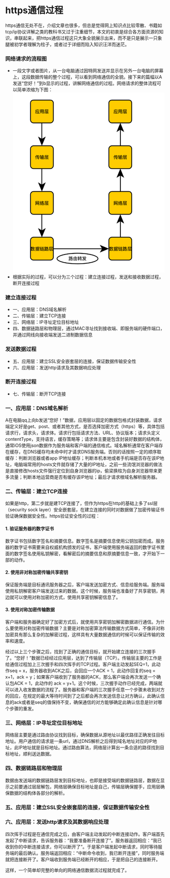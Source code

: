 # https通信过程
https通信无处不在，介绍文章也很多，但总是觉得网上知识点比较零散、书籍如tcp/ip协议详解之类的教科书又过于注重细节，本文的初衷是综合各方面资源的知识，串联起来，把https通信过程这只大象全貌展示出来，而不是只是展示一只象腿被初学者理解为柱子，或者过于详细而陷入知识汪洋而迷茫。
### 网络请求的流程图
- 一段文字或者图片，从一台电脑通过因特网发送并显示在另外一台电脑的屏幕上，这段数据传输的整个过程，可以看到网络通信的全貌。接下来的篇幅以A发送“您好！”到b显示的过程，讲解网络通信的过程。网络请求的整体流程可以简单浓缩为下图：
![](https://github.com/flybear123/flybear123.github.io/blob/master/images/generalFlow.png?raw=true)
- 根据实际的过程，可以分为三个过程：建立连接过程，发送和接收数据过程，断开连接过程

### 建立连接过程
- 一、应用层：DNS域名解析
- 二、传输层：建立TCP连接
- 三、网络层：IP寻址定位目标地址
- 四、数据链路层和物理层，通过MAC寻址找到接收端、即服务端的硬件端口，并通过网线向接收端发送二进制数据信息

### 发送数据过程
- 五、应用层：建立SSL安全嵌套层的连接，保证数据传输安全性
- 六、应用层：发送http请求及其数据响应处理

### 断开连接过程
- 七、传输层：断开TCP连接

### 一、应用层：DNS域名解析
A在电脑qq上向b发送“您好！”数据，应用层以固定的数据包格式封装数据，请求端定义好是get、post、或者其他方式，是否选择加密方式（https）等，具体包括请求行，请求头，请求体。请求行包括请求方法、URL、协议版本；请求头定义contentType，支持语言，缓存策略等；请求体主要是包含封装好数据的结构体，通常iOS使用json数据作为服务端和客户端的通信格式。域名解析通常在客户端存在缓存，在DNS缓存均未命中时才请求DNS服务端。否则的话按照一定的顺序取缓存：判断浏览器或者app IP地址缓存；判断本机本地或者手机端是否存在该IP地址，电脑端常用的hosts文件就存储了大量的IP地址，之前一些流氓浏览器的做法是直接修改hosts文件强行定位到自身浏览器的ip，偷梁换柱为自身浏览器带来更多流量；判断本地运营商是否有缓存该IP地址；最后才请求根域名解析服务器。

### 二、传输层：建立TCP连接
如果是http，第二步就是建TCP连接了，但作为https在http的基础上多了ssl层（security sock layer）安全嵌套层，在建立连接的同时对数据做了加密传输证书验证确保数据安全性。https验证安全性的过程：
#### 1. 验证服务器的数字证书
数字证书包括数字签名和摘要信息。数字签名是摘要信息使用公钥加密而成。服务器的数字证书需要来自权威机构颁发的证书，客户端使用服务端返回的数字证书里面的数字签名使用私钥解密，看解密后的摘要信息和原摘要信息一致，才开始下一部的动作。
#### 2. 使用非对称加密传输共享密钥
保证服务端是目标通讯服务器之后，客户端发送加密方式、信息给服务端。服务端使用私钥解密客户端发送过来的数据。这个时候，服务端也准备好了共享密钥，两边就可以使用对称加密的方式，使用共享密钥解密信息了。
#### 3. 使用对称加密传输数据
客户端和服务器确定好了加密方式后，就使用共享密钥加解密数据进行通信。为什么要使用对称加密传输数据？主要是对称加密算法传输数据方式简单，不像非对称加密具有那么复杂的加解密过程，这样具有大量数据通信的时候可以保证传输的效率和速度。

经过以上三个步骤之后，找到了正确的通信目标，就开始建立连接的三次握手了。“您好！”数据已经经过应用层，达到了传输层（TCP）。传输层主要的工作是给通信过程加上三次握手和四次挥手的TCP过程。客户端主动发起SEQ=1，此动作seq = x，服务器收到ACK之后，会回应一个ACK = 1，此动作回复的seq = x+1，ack = y；如果客户端收到了服务器的ACK，那么客户端会再次发送一个确认包ACK = 1，此动作的 ack = y+1。这个时候，三次握手动作已经完成，两端就可以进入收发数据的流程了。服务器和客户端的三次握手任意一个步骤未收到对方的回应，在规定的最大等待时间到了之后都会再次发送信息让对方确认，此确认信息的ack或者是seq的值保持不变，确保通信的对方能够确定此确认信息是针对哪个步骤的重发。


### 三、网络层：IP寻址定位目标地址
网络层主要是通过路由协议找到目标，确保数据从源地址以最优路径正确发往目标地址。用户通信的请求是一条url，通过DNS解析之后得到域名地址对应的IP地址，此IP地址就是目标地址。通过路由算法，网络层计算出一条合适的路径找到目标地址，顺利送达数据。

### 四、数据链路层和物理层
数据由发送端的数据链路层发到目标地址，也即是接受端的数据链路层，数据在显示之前要通过层层解包，网络层确保目标地址是自己，传输层确保握手，应用层确保数据的结构体各部分的解析。

### 五、应用层：建立SSL安全嵌套层的连接，保证数据传输安全性


### 六、应用层：发送http请求及其数据响应处理
四次挥手过程是在通信完成之后，由客户端主动发起的中断连接动作。客户端首先发起了中断请求，告诉服务器：“我要准备断开连接了”。服务器返回相应：“我已收到你的中断连接请求，你可以断开了”。于是客户端发起中断请求，同时等待服务端的最后确认。服务端返回相应：“中断命令收到，我已断开连接”，同时服务端就把连接断开了。客户端收到服务端已经断开的相应，于是把自己的连接断开。

这样，一个简单却完整的单向的网络通信数据流过程就完成了。
